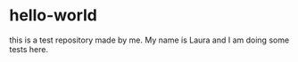 # hello-world
this is a test repository made by me. My name is Laura and I am doing some tests here. 
